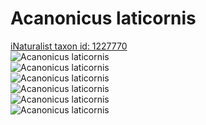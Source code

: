 
Acanonicus laticornis
=====================
  
[iNaturalist taxon id: 1227770](https://www.inaturalist.org/taxa/1227770)  
![Acanonicus laticornis](https://inaturalist-open-data.s3.amazonaws.com/photos/236575059/medium.jpg)  
![Acanonicus laticornis](https://inaturalist-open-data.s3.amazonaws.com/photos/236575089/medium.jpg)  
![Acanonicus laticornis](https://inaturalist-open-data.s3.amazonaws.com/photos/236575118/medium.jpg)  
![Acanonicus laticornis](https://inaturalist-open-data.s3.amazonaws.com/photos/236575159/medium.jpg)  
![Acanonicus laticornis](https://inaturalist-open-data.s3.amazonaws.com/photos/236575143/medium.jpg)  
![Acanonicus laticornis](https://inaturalist-open-data.s3.amazonaws.com/photos/236574815/medium.jpg)